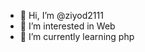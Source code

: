 - 👋 Hi, I’m @ziyod2111
- 👀 I’m interested in  Web
- 🌱 I’m currently learning php

<!---
ziyod2111/ziyod2111 is a ✨ special ✨ repository because its `README.md` (this file) appears on your GitHub profile.
You can click the Preview link to take a look at your changes.
--->
